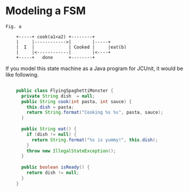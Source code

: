 # Modeling a FSM

```
Fig. a

    +-----+ cook(a1<a2) +--------+
    |     |------------>|        |-----+
    |  I  |             | Cooked |     |eat(b)
    |     |<------------|        |<----+
    +-----+   done      +--------+

```

If you model this state machine as a Java program for JCUnit, it would be like following.

```java

    public class FlyingSpaghettiMonster {
      private String dish  = null;
      public String cook(int pasta, int sauce) {
        this.dish = pasta;
        return String.format("Cooking %s %s", pasta, sauce);
      }
    
      public String eat() {
        if (dish != null) {
          return String.format("%s is yummy!", this.dish);
        }
        throw new IllegalStateException();
      }
    
      public boolean isReady() {
        return dish != null;
      }
    }
  
```